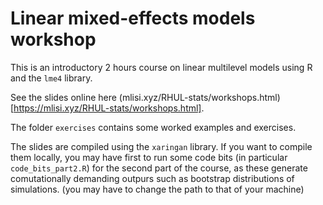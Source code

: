 # Linear mixed-effects models workshop

This is an introductory 2 hours course on linear multilevel models using R and the `lme4` library.

See the slides online here (mlisi.xyz/RHUL-stats/workshops.html)[https://mlisi.xyz/RHUL-stats/workshops.html].

The folder `exercises` contains some worked examples and exercises.

The slides are compiled using the `xaringan` library. If you want to compile them locally, you may have first to run some code bits (in particular `code_bits_part2.R`) for the second part of the course, as these generate comutationally demanding outpurs such as bootstrap distributions of simulations. (you may have to change the path to that of your machine)
